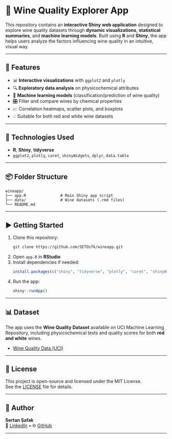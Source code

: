 # 🍷 Wine Quality Explorer App

This repository contains an **interactive Shiny web application** designed to explore wine quality datasets through **dynamic visualizations**, **statistical summaries**, and **machine learning models**. Built using **R** and **Shiny**, the app helps users analyze the factors influencing wine quality in an intuitive, visual way.

---

## 🚀 Features

- 📊 **Interactive visualizations** with `ggplot2` and `plotly`
- 🔍 **Exploratory data analysis** on physicochemical attributes
- 🧪 **Machine learning models** (classification/prediction of wine quality)
- 🎛️ Filter and compare wines by chemical properties
- 📈 Correlation heatmaps, scatter plots, and boxplots
- 💡 Suitable for both red and white wine datasets

---

## 🧰 Technologies Used

- **R**, **Shiny**, **tidyverse**
- `ggplot2`, `plotly`, `caret`, `shinyWidgets`, `dplyr`, `data.table`

---

## 📦 Folder Structure

```
wineapp/
├── app.R               # Main Shiny app script
├── data/               # Wine datasets (.rmd files)
└── README.md
```

---

## ▶️ Getting Started

1. Clone this repository:
   ```bash
   git clone https://github.com/SETOsfk/wineapp.git
   ```
2. Open `app.R` in **RStudio**
3. Install dependencies if needed:
   ```r
   install.packages(c("shiny", "tidyverse", "plotly", "caret", "shinyWidgets", "data.table"))
   ```
4. Run the app:
   ```r
   shiny::runApp()
   ```

---

## 📊 Dataset

The app uses the **Wine Quality Dataset** available on UCI Machine Learning Repository, including physicochemical tests and quality scores for both **red and white** wines.

- [Wine Quality Data (UCI)](https://archive.ics.uci.edu/ml/datasets/wine+quality)

---

## 📄 License

This project is open-source and licensed under the MIT License.  
See the [LICENSE](LICENSE) file for details.

---

## 👤 Author

**Sertan Şafak**  
📧 [LinkedIn](https://www.linkedin.com/in/sertan-%C5%9Fafak-990a2a172/) • 🌐 [GitHub](https://github.com/SETOsfk)

---

